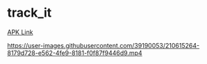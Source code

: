 # track_it


[APK Link](https://github.com/maniece9328/track_it/blob/main/apk/app-release.apk)



https://user-images.githubusercontent.com/39190053/210615264-8179d728-e562-4fe9-8181-f0f87f9446d9.mp4

